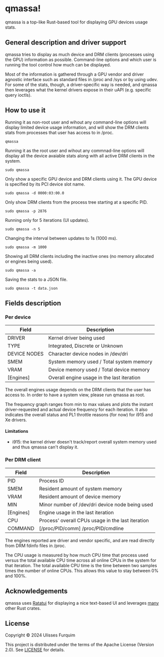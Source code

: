# qmassa!

qmassa is a top-like Rust-based tool for displaying GPU devices usage stats.

## General description and driver support

qmassa tries to display as much device and DRM clients (processes using the
GPU) information as possible. Command-line options and which user is running
the tool control how much can be displayed.

Most of the information is gathered through a GPU vendor and driver agnostic
interface such as standard files in /proc and /sys or by using udev. For some
of the stats, though, a driver-specific way is needed, and qmassa then
leverages what the kernel drivers expose in their uAPI (e.g. specific query
ioctls).

## How to use it

Running it as non-root user and wihout any command-line options will display
limited device usage information, and will show the DRM clients stats from
processes that user has access to in /proc.

```shell
qmassa
```

Running it as the root user and wihout any commnad-line options will display
all the device avaiable stats along with all active DRM clients in the system.

```shell
sudo qmassa
```

Only show a specific GPU device and DRM clients using it. The GPU device
is specified by its PCI device slot name.

```shell
sudo qmassa -d 0000:03:00.0
```

Only show DRM clients from the process tree starting at a specific PID.

```shell
sudo qmassa -p 2876
```

Running only for 5 iterations (UI updates).

```shell
sudo qmassa -n 5
```

Changing the interval between updates to 1s (1000 ms).

```shell
sudo qmassa -m 1000
```

Showing all DRM clients including the inactive ones (no memory allocated or engines being used).

```shell
sudo qmassa -a
```

Saving the stats to a JSON file.

```shell
sudo qmassa -t data.json
```

## Fields description

### Per device

| Field        | Description                                    |
| ------------ | ---------------------------------------------- |
| DRIVER       | Kernel driver being used                       |
| TYPE         | Integrated, Discrete or Unknown                |
| DEVICE NODES | Character device nodes in /dev/dri             |
| SMEM         | System memory used / Total system memory       |
| VRAM         | Device memory used / Total device memory       |
| [Engines]    | Overall engine usage in the last iteration     |

The overall engines usage depends on the DRM clients that the user has access
to. In order to have a system view, please run qmassa as root.

The frequency graph ranges from min to max values and plots the
instant driver-requested and actual device frequency for each iteration. It
also indicates the overall status and PL1 throttle reasons (for now) for i915
and Xe drivers.

#### Limitations

* i915: the kernel driver doesn't track/report overall system memory used
and thus qmassa can't display it.

### Per DRM client

| Field        | Description                                       |
| ------------ | ------------------------------------------------- |
| PID          | Process ID                                        |
| SMEM         | Resident amount of system memory                  |
| VRAM         | Resident amount of device memory                  |
| MIN          | Minor number of /dev/dri device node being used   |
| [Engines]    | Engine usage in the last iteration                |
| CPU          | Process' overall CPUs usage in the last iteration |
| COMMAND      | [/proc/PID/comm] /proc/PID/cmdline                |

The engines reported are driver and vendor specific, and are read directly from
DRM fdinfo files in /proc.

The CPU usage is measured by how much CPU time that process used versus the
total available CPU time across all online CPUs in the system for that
iteration. The total available CPU time is the time between two samples
times the number of online CPUs. This allows this value to stay between 0%
and 100%.

## Acknowledgements

qmassa uses <a href="https://ratatui.rs/">Ratatui</a> for displaying a nice text-based UI and leverages [many](https://github.com/ulissesf/qmassa/blob/main/Cargo.toml) other Rust crates.

## License

Copyright © 2024 Ulisses Furquim

This project is distributed under the terms of the Apache License (Version 2.0). See [LICENSE](LICENSE) for details.

